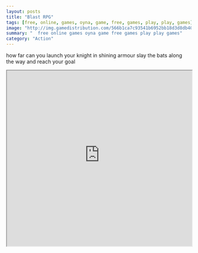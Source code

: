 ```yaml
---
layout: posts
title: "Blast RPG"
tags: [free, online, games, oyna, game, free, games, play, play, games]
image: "http://img.gamedistribution.com/566b1ca7c93541b6952bb18d3d8db40f.jpg"
summary: "  free online games oyna game free games play play games"
category: "Action"
---
```


how far can you launch your knight in shining armour slay the bats along the way and reach your goal

<iframe width="100%" height="480px;" src="http://flash.gamedistribution.com?game=566b1ca7c93541b6952bb18d3d8db40f"></iframe>